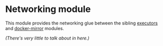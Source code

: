 # Networking module

This module provides the networking glue between the sibling [executors](https://registry.terraform.io/modules/sourcegraph/executors/aws/0.0.22/submodules/executors) and [docker-mirror](https://registry.terraform.io/modules/sourcegraph/executors/aws/0.0.22/submodules/docker-mirror) modules.

_(There's very little to talk about in here.)_
